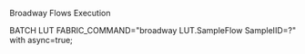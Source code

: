 Broadway Flows Execution

BATCH LUT FABRIC_COMMAND="broadway LUT.SampleFlow SampleIID=?" with async=true;

